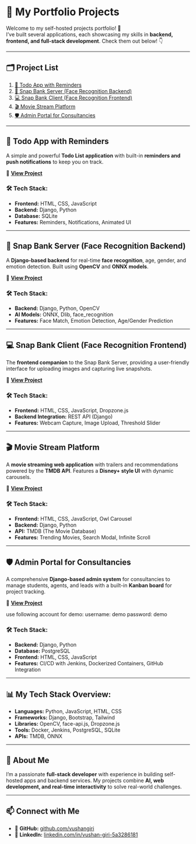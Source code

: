 # 🚀 My Portfolio Projects

Welcome to my self-hosted projects portfolio! 🎉  
I’ve built several applications, each showcasing my skills in **backend, frontend, and full-stack development**. Check them out below! 👇

---

## 🗂 Project List
1. [📅 Todo App with Reminders](#-todo-app-with-reminders)  
2. [🤖 Snap Bank Server (Face Recognition Backend)](#-snap-bank-server-face-recognition-backend)  
3. [💻 Snap Bank Client (Face Recognition Frontend)](#-snap-bank-client-face-recognition-frontend)  
4. [🎬 Movie Stream Platform](#-movie-stream-platform)  
5. [🛡️ Admin Portal for Consultancies](#-admin-portal-for-consultancies)  

---

## 📅 Todo App with Reminders

A simple and powerful **Todo List application** with built-in **reminders and push notifications** to keep you on track.

🔗 **[View Project](https://your-todo-app-link)**  

### 🛠 Tech Stack:
- **Frontend:** HTML, CSS, JavaScript  
- **Backend:** Django, Python  
- **Database:** SQLite  
- **Features:** Reminders, Notifications, Animated UI  

---

## 🤖 Snap Bank Server (Face Recognition Backend)

A **Django-based backend** for real-time **face recognition**, age, gender, and emotion detection. Built using **OpenCV** and **ONNX models**.

🔗 **[View Project](https://your-snap-bank-server-link)** 

### 🛠 Tech Stack:
- **Backend:** Django, Python, OpenCV  
- **AI Models:** ONNX, Dlib, face_recognition  
- **Features:** Face Match, Emotion Detection, Age/Gender Prediction  

---

## 💻 Snap Bank Client (Face Recognition Frontend)

The **frontend companion** to the Snap Bank Server, providing a user-friendly interface for uploading images and capturing live snapshots.

🔗 **[View Project](https://your-snap-bank-client-link)** 

### 🛠 Tech Stack:
- **Frontend:** HTML, CSS, JavaScript, Dropzone.js  
- **Backend Integration:** REST API (Django)  
- **Features:** Webcam Capture, Image Upload, Threshold Slider  

---

## 🎬 Movie Stream Platform

A **movie streaming web application** with trailers and recommendations powered by the **TMDB API**. Features a **Disney+ style UI** with dynamic carousels.

🔗 **[View Project](https://your-movie-stream-link)**   

### 🛠 Tech Stack:
- **Frontend:** HTML, CSS, JavaScript, Owl Carousel  
- **Backend:** Django, Python  
- **API:** TMDB (The Movie Database)  
- **Features:** Trending Movies, Search Modal, Infinite Scroll  

---

## 🛡️ Admin Portal for Consultancies

A comprehensive **Django-based admin system** for consultancies to manage students, agents, and leads with a built-in **Kanban board** for project tracking.

🔗 **[View Project](https://your-admin-portal-link)** 

use following account for demo:
username: demo
password: demo

### 🛠 Tech Stack:
- **Backend:** Django, Python  
- **Database:** PostgreSQL  
- **Frontend:** HTML, CSS, JavaScript  
- **Features:** CI/CD with Jenkins, Dockerized Containers, GitHub Integration  

---

## 📊 My Tech Stack Overview:
- **Languages:** Python, JavaScript, HTML, CSS  
- **Frameworks:** Django, Bootstrap, Tailwind  
- **Libraries:** OpenCV, face-api.js, Dropzone.js  
- **Tools:** Docker, Jenkins, PostgreSQL, SQLite  
- **APIs:** TMDB, ONNX  

---

## 💪 About Me
I’m a passionate **full-stack developer** with experience in building self-hosted apps and backend services. My projects combine **AI, web development, and real-time interactivity** to solve real-world challenges.  

---

## 📫 Connect with Me
- 🐙 **GitHub:** [github.com/vushangiri](https://github.com/vushangiri)  
- 💼 **LinkedIn:** [linkedin.com/in/vushan-giri-5a3286181](https://linkedin.com/in/vushan-giri-5a3286181)  



